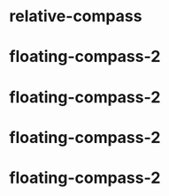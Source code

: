 # relative-compass
# floating-compass-2
# floating-compass-2
# floating-compass-2
# floating-compass-2
